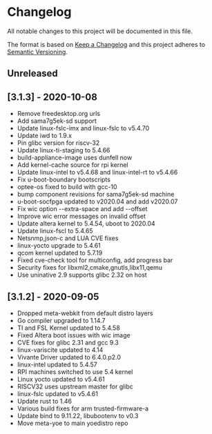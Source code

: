 # Changelog

All notable changes to this project will be documented in this file.

The format is based on [Keep a Changelog](http://keepachangelog.com/en/1.0.0/)
and this project adheres to [Semantic Versioning](http://semver.org/spec/v2.0.0.html).

## Unreleased

## [3.1.3] - 2020-10-08

- Remove freedesktop.org urls
- Add sama7g5ek-sd support
- Update linux-fslc-imx and linux-fslc to v5.4.70
- Update iwd to 1.9.x
- Pin glibc version for riscv-32
- Update linux-ti-staging to 5.4.66
- build-appliance-image uses dunfell now
- Add kernel-cache source for rpi kernel
- Update linux-intel to v5.4.68 and linux-intel-rt to v5.4.66
- Fix u-boot-boundary bootscripts
- optee-os fixed to build with gcc-10
- bump component revisions for sama7g5ek-sd machine
- u-boot-socfpga updated to v2020.04 and add v2020.07
- Fix wic option --extra-space and add --offset
- Improve wic error messages on invalid offset
- Update altera kernel to 5.4.54, uboot to 2020.04
- Update linux-fscl to 5.4.65
- Netsnmp,json-c and LUA CVE fixes
- linux-yocto upgrade to 5.4.61
- qcom kernel updated to 5.7.19
- Fixed cve-check tool for multiconfig, add progress bar
- Security fixes for libxml2,cmake,gnutls,libx11,qemu
- Use uninative 2.9 supports glibc 2.32 on host
 
## [3.1.2] - 2020-09-05

- Dropped meta-webkit from default distro layers
- Go compiler upgraded to 1.14.7
- TI and FSL Kernel updated to 5.4.58
- Fixed Altera boot issues with wic image
- CVE fixes for glibc 2.31 and gcc 9.3
- linux-variscite updated to 4.14
- Vivante Driver updated to 6.4.0.p2.0
- linux-intel updated to 5.4.57
- RPI machines switched to use 5.4 kernel
- Linux yocto updated to v5.4.61
- RISCV32 uses upstream master for glibc
- linux-fslc updated to v5.4.61
- Update rust to 1.46
- Various build fixes for arm trusted-firmware-a
- Update bind to 9.11.22, libubootenv to v0.3
- Move meta-yoe to main yoedistro repo
